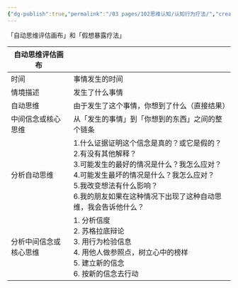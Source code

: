```yaml
---
{"dg-publish":true,"permalink":"/03 pages/102思维认知/认知行为疗法/","created":"2024-11-30T21:02:24.365+08:00","updated":"2025-03-04T13:31:27.996+08:00"}
---
```




「自动思维评估画布」和「假想暴露疗法」

| 自动思维评估画布    |                                                                                                                                                        |
| ----------- | ------------------------------------------------------------------------------------------------------------------------------------------------------ |
| 时间          | 事情发生的时间                                                                                                                                                |
| 情境描述        | 发生了什么事情                                                                                                                                                |
| 自动思维        | 由于发生了这个事情，你想到了什么（直接结果）                                                                                                                                 |
| 中间信念或核心思维   | 从「发生的事情」到「你想到的东西」之间的整个链条                                                                                                                               |
| 分析自动思维      | 1.什么证据证明这个信念是真的？或它是假的？  <br>2.有没有其他解释？  <br>3.可能发生的最好的情况是什么？我怎么应对？  <br>4.可能发生最坏的情况是什么？我怎么应对？  <br>5.我改变想法有什么影响？  <br>6.我的朋友如果在这种情况下出现了这种自动思维，我会告诉他什么？ |
| 分析中间信念或核心思维 | 1. 分析信度  <br>2. 苏格拉底辩论  <br>3. 用行为检验信息  <br>4. 用他人做参照点，树立心中的榜样  <br>5. 建立新的信念  <br>6. 按新的信念去行动                                                         |
